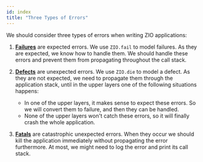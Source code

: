 ```yaml
---
id: index
title: "Three Types of Errors"
---
```


We should consider three types of errors when writing ZIO applications:

1. **[Failures](failures.md)** are expected errors. We use `ZIO.fail` to model failures. As they are expected, we know how to handle them. We should handle these errors and prevent them from propagating throughout the call stack.

2. **[Defects](defects.md)** are unexpected errors. We use `ZIO.die` to model a defect. As they are not expected, we need to propagate them through the application stack, until in the upper layers one of the following situations happens:

    - In one of the upper layers, it makes sense to expect these errors. So we will convert them to failure, and then they can be handled.
    - None of the upper layers won't catch these errors, so it will finally crash the whole application.

3. **[Fatals](fatals.md)** are catastrophic unexpected errors. When they occur we should kill the application immediately without propagating the error furthermore. At most, we might need to log the error and print its call stack.

